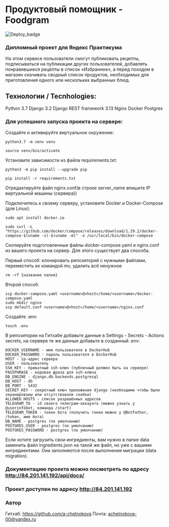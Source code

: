 # Продуктовый помощник - Foodgram

![Deploy_badge](https://github.com/a-chelnokova/foodgram-project-react/actions/workflows/main.yml/badge.svg)

### Дипломный проект для Яндекс Практикума

На этом сервисе пользователи смогут публиковать рецепты, подписываться на публикации других пользователей,
добавлять понравившиеся рецепты в список «Избранное», а перед походом в магазин скачивать сводный список продуктов,
необходимых для приготовления одного или нескольких выбранных блюд.

## Технологии / Tecnhologies:
Python 3.7
Django 3.2
Django REST framework 3.13
Nginx
Docker
Postgres

### Для успешного запуска проекта на сервере:

Cоздайте и активируйте виртуальное окружение:

```
python3.7 -m venv venv
```

```
source venv/bin/activate
```

Установите зависимости из файла requirements.txt:

```
python3 -m pip install --upgrade pip
```

```
pip install -r requirements.txt
```

Отредактируйте файл nginx.conf(в строке server_name впишите IP виртуальной машины (сервера))

Подключитесь к своему серверу, установите Docker и Docker-Compose (для Linux):

```
sudo apt install docker.io
```

```
sudo curl -L "https://github.com/docker/compose/releases/download/1.29.2/docker-compose-$(uname -s)-$(uname -m)" -o /usr/local/bin/docker-compose
```

Скопируйте подготовленные файлы docker-compose.yaml и nginx.conf из вашего проекта на сервер. Для этого существует два способа.

Первый способ: клонировать репозиторий с нужными файлами, переместить их командой mv, удалить всё ненужное

```
rm -rf {название папки}
```

Второй способ:

```
scp docker-compose.yaml <username>@<host>/home/<username>/docker-compose.yaml
sudo mkdir nginx
scp default.conf <username>@<host>/home/<username>/nginx.conf
```

Создайте .env:

```
touch .env
```

В репозитории на Гитхабе добавьте данные в Settings - Secrets - Actions secrets,
на сервере те же данные добавьте в созданный .env:

```
DOCKER_USERNAME - имя пользователя в DockerHub
DOCKER_PASSWORD - пароль пользователя в DockerHub
HOST - ip-адрес сервера
USER - пользователь
SSH_KEY - приватный ssh-ключ (публичный должен быть на сервере)
PASSPHRASE - кодовая фраза для ssh-ключа
DB_ENGINE - django.db.backends.postgresql
DB_HOST - db
DB_PORT - 5432
SECRET_KEY - секретный ключ приложения django (необходимо чтобы были экранированы или отсутствовали скобки)
ALLOWED_HOSTS - список разрешённых адресов
TELEGRAM_TO - id своего телеграм-аккаунта (можно узнать у @userinfobot, команда /start)
TELEGRAM_TOKEN - токен бота (получить токен можно у @BotFather, /token, имя бота)
DB_NAME - postgres (по умолчанию)
POSTGRES_USER - postgres (по умолчанию)
POSTGRES_PASSWORD - postgres (по умолчанию)
```

Если хотите загрузить свои ингредиенты, вам нужно в папке data заменить файл ingredients.json на такой же файл,
но уже с вашими ингредиентами. Они заполняются после выполнения миграции (data migration).

### Документацию проекта можно посмотреть по адресу http://84.201.141.192/api/docs/

### Проект доступен по адресу http://84.201.141.192

### Автор

Гитхаб: https://github.com/a-chelnokova
Почта: achelnokova-00@yandex.ru
